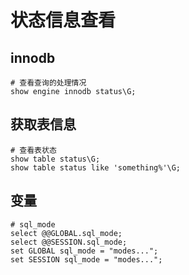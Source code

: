 # 状态信息查看

## innodb

```
# 查看查询的处理情况
show engine innodb status\G;
```

## 获取表信息

```
# 查看表状态
show table status\G;
show table status like 'something%'\G;
```

## 变量

```
# sql_mode
select @@GLOBAL.sql_mode;
select @@SESSION.sql_mode;
set GLOBAL sql_mode = "modes...";
set SESSION sql_mode = "modes...";
```
